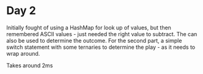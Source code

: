 # Day 2

Initially fought of using a HashMap for look up of values, but then remembered ASCII values - just needed the right value to subtract. The can also be used to determine the outcome. For the second part, a simple switch statement with some ternaries to determine the play - as it needs to wrap around.

Takes around 2ms
